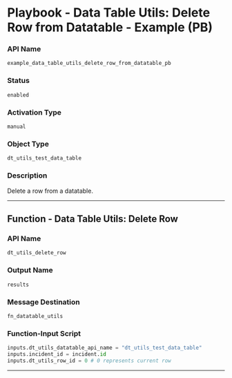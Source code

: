 <!--
    DO NOT MANUALLY EDIT THIS FILE
    THIS FILE IS AUTOMATICALLY GENERATED WITH resilient-sdk codegen
    Generated with resilient-sdk v49.0.4423
-->

# Playbook - Data Table Utils: Delete Row from Datatable - Example (PB)

### API Name
`example_data_table_utils_delete_row_from_datatable_pb`

### Status
`enabled`

### Activation Type
`manual`

### Object Type
`dt_utils_test_data_table`

### Description
Delete a row from a datatable.


---
## Function - Data Table Utils: Delete Row

### API Name
`dt_utils_delete_row`

### Output Name
`results`

### Message Destination
`fn_datatable_utils`

### Function-Input Script
```python
inputs.dt_utils_datatable_api_name = "dt_utils_test_data_table"
inputs.incident_id = incident.id
inputs.dt_utils_row_id = 0 # 0 represents current row
```

---

